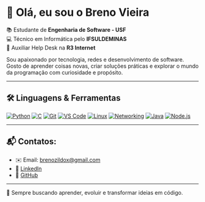 # 👋 Olá, eu sou o Breno Vieira

📚 Estudante de **Engenharia de Software - USF**  
💻 Técnico em Informática pelo **IFSULDEMINAS**  
📡 Auxiliar Help Desk na **R3 Internet**

Sou apaixonado por tecnologia, redes e desenvolvimento de software. Gosto de aprender coisas novas, criar soluções práticas e explorar o mundo da programação com curiosidade e propósito.

---

## 🛠️ Linguagens & Ferramentas

<a href="https://www.python.org/" target="_blank"><img src="https://img.icons8.com/color/48/000000/python.png" alt="Python" /></a>
<a href="https://en.wikipedia.org/wiki/C_(programming_language)" target="_blank"><img src="https://img.icons8.com/color/48/000000/c-programming.png" alt="C" /></a>
<a href="https://git-scm.com/" target="_blank"><img src="https://img.icons8.com/color/48/000000/git.png" alt="Git" /></a>
<a href="https://code.visualstudio.com/" target="_blank"><img src="https://img.icons8.com/color/48/000000/visual-studio-code-2019.png" alt="VS Code" /></a>
<a href="https://www.linux.org/" target="_blank"><img src="https://img.icons8.com/color/48/000000/linux.png" alt="Linux" /></a>
<a href="https://www.cisco.com/" target="_blank"><img src="https://img.icons8.com/color/48/000000/network.png" alt="Networking" /></a>
<a href="https://www.java.com/" target="_blank"><img src="https://img.icons8.com/color/48/000000/java-coffee-cup-logo.png" alt="Java" /></a>
<a href="https://nodejs.org/" target="_blank"><img src="https://img.icons8.com/color/48/000000/nodejs.png" alt="Node.js" /></a>

---

## 📬 Contatos:

- ✉️ Email: [brenozildox@gmail.com](mailto:brenozildox@gmail.com)  
- 💼 [LinkedIn](https://www.linkedin.com/in/vieirabreno)  
- 📂 [GitHub](https://github.com/Breno-SV)

---

🎯 Sempre buscando aprender, evoluir e transformar ideias em código.
